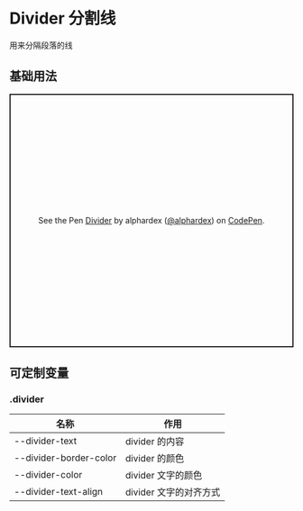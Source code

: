 # Divider 分割线

用来分隔段落的线

## 基础用法

<p class="codepen" data-height="450" data-theme-id="dark" data-default-tab="html,result" data-user="alphardex" data-slug-hash="MWaOmPa" style="height: 450px; box-sizing: border-box; display: flex; align-items: center; justify-content: center; border: 2px solid; margin: 1em 0; padding: 1em;" data-pen-title="Divider">
  <span>See the Pen <a href="https://codepen.io/alphardex/pen/MWaOmPa">
  Divider</a> by alphardex (<a href="https://codepen.io/alphardex">@alphardex</a>)
  on <a href="https://codepen.io">CodePen</a>.</span>
</p>
<script async src="https://static.codepen.io/assets/embed/ei.js"></script>

## 可定制变量

### .divider

| 名称                   | 作用                   |
| ---------------------- | ---------------------- |
| --divider-text         | divider 的内容         |
| --divider-border-color | divider 的颜色         |
| --divider-color        | divider 文字的颜色     |
| --divider-text-align   | divider 文字的对齐方式 |
